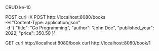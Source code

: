CRUD ke-10

POST
curl -X POST http://localhost:8080/books \
-H "Content-Type: application/json" \
-d '{
  "title": "Go Programming",
  "author": "John Doe",
  "published_year": 2022,
  "price": 350.50
}'


GET
curl http://localhost:8080/book
curl http://localhost:8080/book/1